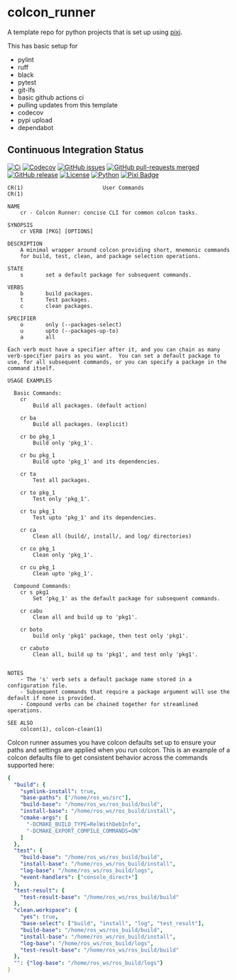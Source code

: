 # colcon_runner
A template repo for python projects that is set up using [pixi](https://pixi.sh). 

This has basic setup for

* pylint
* ruff
* black
* pytest
* git-lfs
* basic github actions ci
* pulling updates from this template
* codecov
* pypi upload
* dependabot

## Continuous Integration Status

[![Ci](https://github.com/blooop/colcon_runner/actions/workflows/ci.yml/badge.svg?branch=main)](https://github.com/blooop/colcon_runner/actions/workflows/ci.yml?query=branch%3Amain)
[![Codecov](https://codecov.io/gh/blooop/colcon_runner/branch/main/graph/badge.svg?token=Y212GW1PG6)](https://codecov.io/gh/blooop/colcon_runner)
[![GitHub issues](https://img.shields.io/github/issues/blooop/colcon_runner.svg)](https://GitHub.com/blooop/colcon_runner/issues/)
[![GitHub pull-requests merged](https://badgen.net/github/merged-prs/blooop/colcon_runner)](https://github.com/blooop/colcon_runner/pulls?q=is%3Amerged)
[![GitHub release](https://img.shields.io/github/release/blooop/colcon_runner.svg)](https://GitHub.com/blooop/colcon_runner/releases/)
[![License](https://img.shields.io/github/license/blooop/colcon_runner)](https://opensource.org/license/mit/)
[![Python](https://img.shields.io/badge/python-3.10%20%7C%203.11%20%7C%203.12%20%7C%203.13-blue)](https://www.python.org/downloads/)
[![Pixi Badge](https://img.shields.io/endpoint?url=https://raw.githubusercontent.com/prefix-dev/pixi/main/assets/badge/v0.json)](https://pixi.sh)

```
CR(1)                         User Commands                        CR(1)

NAME
    cr - Colcon Runner: concise CLI for common colcon tasks.

SYNOPSIS
    cr VERB [PKG] [OPTIONS]

DESCRIPTION
    A minimal wrapper around colcon providing short, mnemonic commands
    for build, test, clean, and package selection operations.

STATE
    s       set a default package for subsequent commands.

VERBS
    b       build packages.
    t       Test packages.
    c       clean packages.

SPECIFIER   
    o       only (--packages-select)
    u       upto (--packages-up-to)
    a       all

Each verb must have a specifier after it, and you can chain as many verb-specifier pairs as you want.  You can set a default package to use, for all subsequent commands, or you can specify a package in the command itself.

USAGE EXAMPLES

  Basic Commands:
    cr 
        Build all packages. (default action)

    cr ba
        Build all packages. (explicit)

    cr bo pkg_1
        Build only 'pkg_1'.

    cr bu pkg_1
        Build upto 'pkg_1' and its dependencies.

    cr ta
        Test all packages.

    cr to pkg_1
        Test only 'pkg_1'.

    cr tu pkg_1
        Test upto 'pkg_1' and its dependencies.

    cr ca
        Clean all (build/, install/, and log/ directories)

    cr co pkg_1
        Clean only 'pkg_1'.

    cr cu pkg_1
        Clean upto 'pkg_1'.

  Compound Commands:
    cr s pkg1
        Set 'pkg_1' as the default package for subsequent commands.

    cr cabu
        Clean all and build up to 'pkg1'.

    cr boto
        build only 'pkg1' package, then test only 'pkg1'.

    cr cabuto 
        Clean all, build up to 'pkg1', and test only 'pkg1'.


NOTES
    - The 's' verb sets a default package name stored in a configuration file.
    - Subsequent commands that require a package argument will use the default if none is provided.
    - Compound verbs can be chained together for streamlined operations.

SEE ALSO
    colcon(1), colcon-clean(1)
```

Colcon runner assumes you have colcon defaults set up to ensure your paths and settings are applied when you run colcon.  This is an example of a colcon defaults file to get consistent behavior across the commands supported here:

```yaml
{
  "build": {
    "symlink-install": true,
    "base-paths": ["/home/ros_ws/src"],
    "build-base": "/home/ros_ws/ros_build/build",
    "install-base": "/home/ros_ws/ros_build/install",
    "cmake-args": [
      "-DCMAKE_BUILD_TYPE=RelWithDebInfo",
      "-DCMAKE_EXPORT_COMPILE_COMMANDS=ON"
    ]
  },
  "test": {
    "build-base": "/home/ros_ws/ros_build/build",
    "install-base": "/home/ros_ws/ros_build/install",
    "log-base": "/home/ros_ws/ros_build/logs",
    "event-handlers": ["console_direct+"]
  },
  "test-result": {
    "test-result-base": "/home/ros_ws/ros_build/build"
  },
  "clean.workspace": {
    "yes": true,
    "base-select": ["build", "install", "log", "test_result"],
    "build-base": "/home/ros_ws/ros_build/build",
    "install-base": "/home/ros_ws/ros_build/install",
    "log-base": "/home/ros_ws/ros_build/logs",
    "test-result-base": "/home/ros_ws/ros_build/build"
  },
  "": {"log-base": "/home/ros_ws/ros_build/logs"}
}
```
